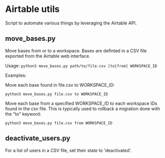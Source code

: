# Airtable utils

Script to automate various things by leveraging the Airtable API.

## move_bases.py

Move bases from or to a workspace. Bases are definted in a CSV file exported from the Airtable web interface.

Usage: `python3 move_bases.py path/to/file.csv [to|from] WORKSPACE_ID`

Examples: 

Move each base found in file.csv to WORKSPACE_ID:

`python3 move_bases.py file.csv to WORKSPACE_ID` 

Move each base from a specified WORKSPACE_ID to each workspace IDs found in the csv file. This is typically used to rollback a migration done with the "to" keyword:

`python3 move_bases.py file.csv from WORKSPACE_ID` 

## deactivate_users.py

For a list of users in a CSV file, set their state to 'deactivated'.
